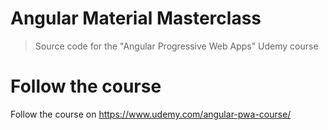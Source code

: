 # Angular Material Masterclass

> Source code for the "Angular Progressive Web Apps" Udemy course

# Follow the course

Follow the course on https://www.udemy.com/angular-pwa-course/